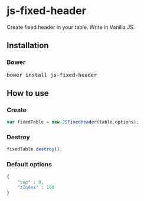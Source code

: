 # js-fixed-header

Create fixed header in your table. Write in Vanilla JS.

## Installation

### Bower
<pre>
bower install js-fixed-header
</pre>

## How to use 

### Create
```javascript
var fixedTable = new JSFixedHeader(table,options);
```

### Destroy
```javascript
fixedTable.destroy();
```

### Default options 
```javascript
{
    "top" : 0,
    "zIndex" : 100
}
```